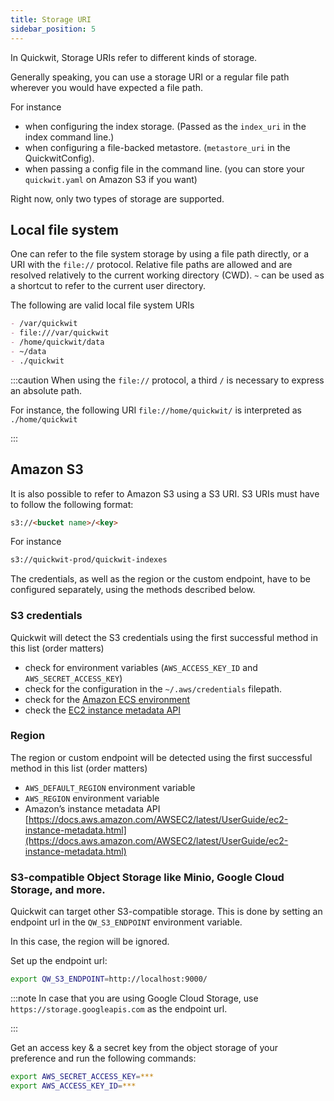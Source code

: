 ```yaml
---
title: Storage URI
sidebar_position: 5
---
```


In Quickwit, Storage URIs refer to different kinds of storage.

Generally speaking, you can use a storage URI or a regular file path wherever you would have expected a file path.


For instance

- when configuring the index storage. (Passed as the `index_uri` in the index command line.)
- when configuring a file-backed metastore. (`metastore_uri` in the QuickwitConfig).
- when passing a config file in the command line. (you can store your `quickwit.yaml` on Amazon S3 if you want)

Right now, only two types of storage are supported.

## Local file system

One can refer to the file system storage by using a file path directly, or a URI with the `file://` protocol. Relative file paths are allowed and are resolved relatively to the current working directory (CWD). `~` can be used as a shortcut to refer to the current user directory.

The following are valid local file system URIs

```markdown
- /var/quickwit
- file:///var/quickwit
- /home/quickwit/data
- ~/data
- ./quickwit
```

:::caution
When using the `file://` protocol, a third `/` is necessary to express an absolute path.

For instance, the following URI `file://home/quickwit/` is interpreted as `./home/quickwit`

:::

## Amazon S3

It is also possible to refer to Amazon S3 using a S3 URI. S3 URIs must have to follow the following format:

```markdown
s3://<bucket name>/<key>
```

For instance

```markdown
s3://quickwit-prod/quickwit-indexes
```

The credentials, as well as the region or the custom endpoint, have to be configured separately, using the methods described below.

### S3 credentials

Quickwit will detect the S3 credentials using the first successful method in this list (order matters)

- check for environment variables (`AWS_ACCESS_KEY_ID` and `AWS_SECRET_ACCESS_KEY`)
- check for the configuration in the  `~/.aws/credentials` filepath.
- check for the [Amazon ECS environment](https://docs.aws.amazon.com/AmazonECS/latest/developerguide/task-iam-roles.html)
- check the [EC2 instance metadata API](https://docs.aws.amazon.com/AWSEC2/latest/UserGuide/instancedata-data-retrieval.html)

### Region

The region or custom endpoint will be detected using the first successful method in this list (order matters)
- `AWS_DEFAULT_REGION` environment variable
- `AWS_REGION` environment variable
- Amazon’s instance metadata API [https://docs.aws.amazon.com/AWSEC2/latest/UserGuide/ec2-instance-metadata.html](https://docs.aws.amazon.com/AWSEC2/latest/UserGuide/ec2-instance-metadata.html)

### S3-compatible Object Storage like Minio, Google Cloud Storage, and more.


Quickwit can target other S3-compatible storage.
This is done by setting an endpoint url in the `QW_S3_ENDPOINT` environment variable.

In this case, the region will be ignored.

Set up the endpoint url:
```bash
export QW_S3_ENDPOINT=http://localhost:9000/
```

:::note
In case that you are using Google Cloud Storage, use ``` https://storage.googleapis.com ``` as the endpoint url. 

:::

Get an access key & a secret key from the object storage of your preference and run the following commands:
```bash
export AWS_SECRET_ACCESS_KEY=***
export AWS_ACCESS_KEY_ID=***
```
